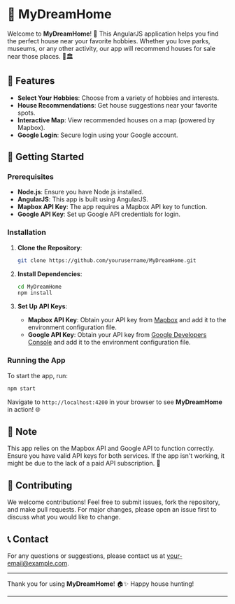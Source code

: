 # 🏡 MyDreamHome

Welcome to **MyDreamHome**! 🎉 This AngularJS application helps you find the perfect house near your favorite hobbies. Whether you love parks, museums, or any other activity, our app will recommend houses for sale near those places. 🌳🏛️

## 🌟 Features

- **Select Your Hobbies**: Choose from a variety of hobbies and interests.
- **House Recommendations**: Get house suggestions near your favorite spots.
- **Interactive Map**: View recommended houses on a map (powered by Mapbox).
- **Google Login**: Secure login using your Google account.

## 🚀 Getting Started

### Prerequisites

- **Node.js**: Ensure you have Node.js installed.
- **AngularJS**: This app is built using AngularJS.
- **Mapbox API Key**: The app requires a Mapbox API key to function.
- **Google API Key**: Set up Google API credentials for login.

### Installation

1. **Clone the Repository**:
   ```bash
   git clone https://github.com/yourusername/MyDreamHome.git
   ```
2. **Install Dependencies**:
   ```bash
   cd MyDreamHome
   npm install
   ```

3. **Set Up API Keys**:
   - **Mapbox API Key**: Obtain your API key from [Mapbox](https://www.mapbox.com) and add it to the environment configuration file.
   - **Google API Key**: Obtain your API key from [Google Developers Console](https://console.developers.google.com) and add it to the environment configuration file.

### Running the App

To start the app, run:
```bash
npm start
```
Navigate to `http://localhost:4200` in your browser to see **MyDreamHome** in action! 🌐

## 🚧 Note

This app relies on the Mapbox API and Google API to function correctly. Ensure you have valid API keys for both services. If the app isn't working, it might be due to the lack of a paid API subscription. 💸

## 🤝 Contributing

We welcome contributions! Feel free to submit issues, fork the repository, and make pull requests. For major changes, please open an issue first to discuss what you would like to change.


## 📞 Contact

For any questions or suggestions, please contact us at [your-email@example.com](mailto:jevojob@gmail.com).

---

Thank you for using **MyDreamHome**! 🏠✨ Happy house hunting!

---
